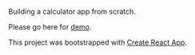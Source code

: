 Building a calculator app from scratch.

Please go here for [demo](https://rhjoo.github.io/react-calculator/). 

This project was bootstrapped with [Create React App](https://github.com/facebook/create-react-app).
